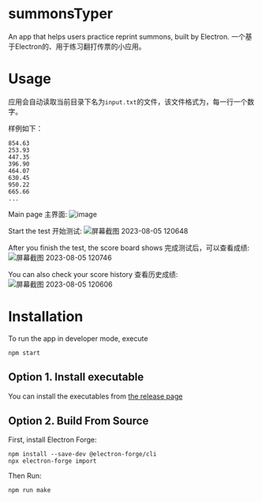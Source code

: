 # summonsTyper
An app that helps users practice reprint summons, built by Electron. 一个基于Electron的、用于练习翻打传票的小应用。

# Usage
应用会自动读取当前目录下名为`input.txt`的文件，该文件格式为，每一行一个数字。

样例如下：
```
854.63
253.93
447.35
396.90
464.07
630.45
950.22
665.66
...
```


Main page 主界面:
![image](https://github.com/epigone707/summonsTyper/assets/62321106/047aead6-2c53-48a4-977a-8a3c3688ac8c)


Start the test 开始测试:
![屏幕截图 2023-08-05 120648](https://github.com/epigone707/summonsTyper/assets/62321106/2fb49be4-f444-4f60-a9f9-4f1d3858bafa)


After you finish the test, the score board shows 完成测试后，可以查看成绩:
![屏幕截图 2023-08-05 120746](https://github.com/epigone707/summonsTyper/assets/62321106/69bbcf5c-75a0-4e04-978d-965581918fe0)


You can also check your score history 查看历史成绩:
![屏幕截图 2023-08-05 120606](https://github.com/epigone707/summonsTyper/assets/62321106/685d104d-cd4b-4289-9ffd-3f7c72740400)



# Installation

To run the app in developer mode, execute
```
npm start
```

## Option 1. Install executable
You can install the executables from [the release page](https://github.com/epigone707/summonsTyper/releases)

## Option 2. Build From Source
First, install Electron Forge:
```
npm install --save-dev @electron-forge/cli
npx electron-forge import
```
Then Run:
```
npm run make
```
